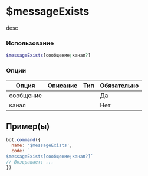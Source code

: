 # $messageExists
desc
### Использование
```php
$messageExists[сообщение;канал?]
```

### Опции

| Опция | Описание | Тип | Обязательно |
|--------|-------------|------|----------|
| сообщение |  |  | Да | 
| канал |  |  | Нет | 
## Пример(ы)

```javascript
bot.command({
  name: '$messageExists',
  code: `
$messageExists[сообщение;канал?]`
// Возвращает: ...
})
```
